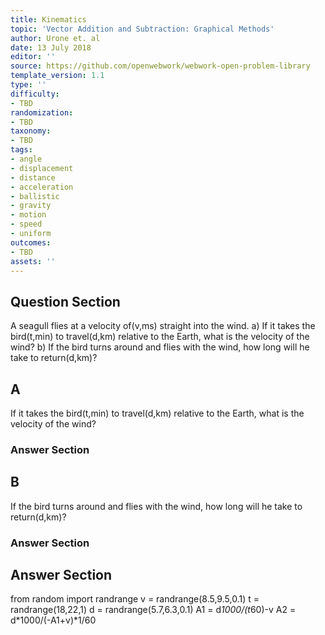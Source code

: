 ```yaml
---
title: Kinematics
topic: 'Vector Addition and Subtraction: Graphical Methods'
author: Urone et. al
date: 13 July 2018
editor: ''
source: https://github.com/openwebwork/webwork-open-problem-library
template_version: 1.1
type: ''
difficulty:
- TBD
randomization:
- TBD
taxonomy:
- TBD
tags:
- angle
- displacement
- distance
- acceleration
- ballistic
- gravity
- motion
- speed
- uniform
outcomes:
- TBD
assets: ''
---
```


## Question Section 

A seagull flies at a velocity of(v,ms) straight into the wind.
a) If it takes the bird(t,min) to travel(d,km) relative to the Earth, what is the velocity of the wind?
b) If the bird turns around and flies with the wind, how long will he take to return(d,km)?

## A
If it takes the bird(t,min) to travel(d,km) relative to the Earth, what is the velocity of the wind?
### Answer Section
## B
If the bird turns around and flies with the wind, how long will he take to return(d,km)?
### Answer Section


## Answer Section

from random import randrange
v = randrange(8.5,9.5,0.1)
t = randrange(18,22,1)
d = randrange(5.7,6.3,0.1)
A1 = d*1000/(t*60)-v
A2 = d*1000/(-A1+v)*1/60